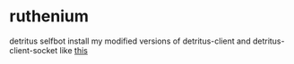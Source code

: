 # ruthenium
detritus selfbot
install my modified versions of detritus-client and detritus-client-socket like [this](https://github.com/voidfill/client#detritus-but-fixed-for-selfbots)
